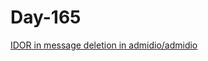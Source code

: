 # Day-165

[IDOR in message deletion in admidio/admidio](https://huntr.dev/bounties/721fae61-3c8c-4e4b-8407-64321bc0ed17/)
